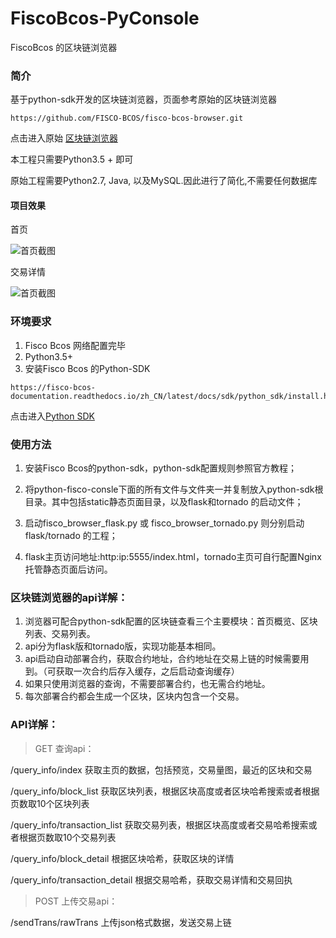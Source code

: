 # FiscoBcos-PyConsole
FiscoBcos 的区块链浏览器

### 简介
基于python-sdk开发的区块链浏览器，页面参考原始的区块链浏览器
```
https://github.com/FISCO-BCOS/fisco-bcos-browser.git
```
点击进入原始 [区块链浏览器](https://github.com/FISCO-BCOS/fisco-bcos-browser.git)

本工程只需要Python3.5 + 即可

原始工程需要Python2.7, Java, 以及MySQL.因此进行了简化,不需要任何数据库

#### 项目效果
首页

![首页截图](https://github.com/Wall-ee/FiscoBcos-PyConsole/blob/master/index.png)

交易详情

![首页截图](https://github.com/Wall-ee/FiscoBcos-PyConsole/blob/master/transaction_detail.png)

### 环境要求
1. Fisco Bcos 网络配置完毕
2. Python3.5+
3. 安装Fisco Bcos 的Python-SDK
```
https://fisco-bcos-documentation.readthedocs.io/zh_CN/latest/docs/sdk/python_sdk/install.html
```
点击进入[Python SDK](https://fisco-bcos-documentation.readthedocs.io/zh_CN/latest/docs/sdk/python_sdk/install.html)

### 使用方法

1. 安装Fisco Bcos的python-sdk，python-sdk配置规则参照官方教程；

2. 将python-fisco-consle下面的所有文件与文件夹一并复制放入python-sdk根目录。其中包括static静态页面目录，以及flask和tornado 的启动文件；

3. 启动fisco_browser_flask.py 或 fisco_browser_tornado.py 则分别启动flask/tornado 的工程；

4. flask主页访问地址:http:ip:5555/index.html，tornado主页可自行配置Nginx托管静态页面后访问。

### 区块链浏览器的api详解：

1. 浏览器可配合python-sdk配置的区块链查看三个主要模块：首页概览、区块列表、交易列表。
2. api分为flask版和tornado版，实现功能基本相同。
3. api启动自动部署合约，获取合约地址，合约地址在交易上链的时候需要用到。（可获取一次合约后存入缓存，之后启动查询缓存）
4. 如果只使用浏览器的查询，不需要部署合约，也无需合约地址。
5. 每次部署合约都会生成一个区块，区块内包含一个交易。


### API详解：

>GET 查询api：

/query_info/index  获取主页的数据，包括预览，交易量图，最近的区块和交易

/query_info/block_list  获取区块列表，根据区块高度或者区块哈希搜索或者根据页数取10个区块列表

/query_info/transaction_list  获取交易列表，根据区块高度或者交易哈希搜索或者根据页数取10个交易列表

/query_info/block_detail   根据区块哈希，获取区块的详情

/query_info/transaction_detail   根据交易哈希，获取交易详情和交易回执

>POST 上传交易api：

/sendTrans/rawTrans   上传json格式数据，发送交易上链 
